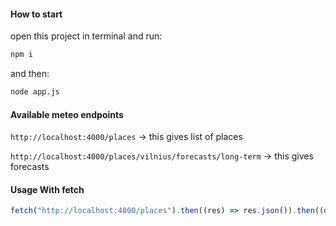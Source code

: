 #### How to start

open this project in terminal and run:

```bash
npm i
```

and then:

```bash
node app.js
```

#### Available meteo endpoints

`http://localhost:4000/places` -> this gives list of places

`http://localhost:4000/places/vilnius/forecasts/long-term` -> this gives forecasts

#### Usage With fetch

```javascript
fetch("http://localhost:4000/places").then((res) => res.json()).then((data) => setData(data))
```
